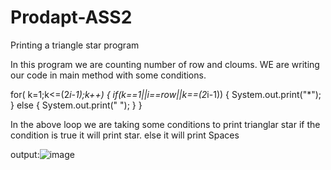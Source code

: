 # Prodapt-ASS2
Printing a triangle star program

In this program we are counting number of row and cloums.
WE are writing our code in main method with some conditions.





for( k=1;k<=(2*i-1);k++)
{
if(k==1||i==row||k==(2*i-1))
{
System.out.print("*");
}
else
{
System.out.print(" ");
}
}





In the above loop we are taking some conditions to print trianglar star
if the condition is true it will print star.
else it will print Spaces

output:![image](https://user-images.githubusercontent.com/76723039/118450272-a4ac1480-b711-11eb-8b87-058c60cde30d.png)
